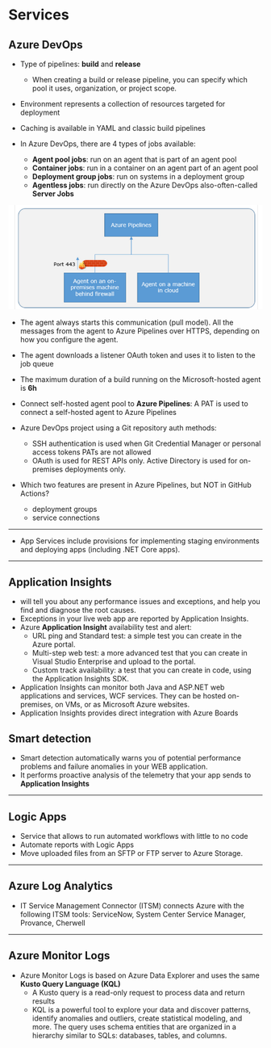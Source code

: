 # Services

## Azure DevOps

* Type of pipelines: **build** and **release**
    - When creating a build or release pipeline, you can specify which pool it uses, organization, or project scope.

* Environment represents a collection of resources targeted for deployment
  
* Caching is available in YAML and classic build pipelines

* In Azure DevOps, there are 4 types of jobs available:
    - **Agent pool jobs**: run on an agent that is part of an agent pool
    - **Container jobs**: run in a container on an agent part of an agent pool
    - **Deployment group jobs**:  run on systems in a deployment group
    - **Agentless jobs**: run directly on the Azure DevOps also-often-called **Server Jobs**

![agents](https://github.com/dejanu/az104/blob/main/src/agents.png)

* The agent always starts this communication (pull model). All the messages from the agent to Azure Pipelines over HTTPS, depending on how you configure the agent.
* The agent downloads a listener OAuth token and uses it to listen to the job queue
* The maximum duration of a build running on the Microsoft-hosted agent is  **6h**
* Connect self-hosted agent pool to **Azure Pipelines**: A PAT is used to connect a self-hosted agent to Azure Pipelines

* Azure DevOps project using a Git repository auth methods:
    - SSH authentication is used when Git Credential Manager or personal access tokens PATs are not allowed
    - OAuth is used for REST APIs only. Active Directory is used for on-premises deployments only.

* Which two features are present in Azure Pipelines, but NOT in GitHub Actions?
    - deployment groups
    - service connections

---

* App Services include provisions for implementing staging environments and deploying apps (including .NET Core apps). 

--- 

## Application Insights 

* will tell you about any performance issues and exceptions, and help you find and diagnose the root causes.
* Exceptions in your live web app are reported by Application Insights.
* Azure **Application Insight** availability test and alert:
    - URL ping and Standard test: a simple test you can create in the Azure portal.
    - Multi-step web test: a more advanced test that you can create in Visual Studio Enterprise and upload to the portal.
    - Custom track availability: a test that you can create in code, using the Application Insights SDK.
* Application Insights can monitor both Java and ASP.NET web applications and services, WCF services. They can be hosted on-premises, on VMs, or as Microsoft Azure websites.
* Application Insights provides direct integration with Azure Boards

## Smart detection

* Smart detection automatically warns you of potential performance problems and failure anomalies in your WEB application.
* It performs proactive analysis of the telemetry that your app sends to **Application Insights**

---

## Logic Apps

* Service that allows to run automated workflows with little to no code
* Automate reports with Logic Apps
* Move uploaded files from an SFTP or FTP server to Azure Storage.

----

## Azure Log Analytics 

* IT Service Management Connector (ITSM) connects Azure with the following ITSM tools: ServiceNow, System Center Service Manager, Provance, Cherwell

---

## Azure Monitor Logs

* Azure Monitor Logs is based on Azure Data Explorer and uses the same **Kusto Query Language (KQL)**
    - A Kusto query is a read-only request to process data and return results
    - KQL is a powerful tool to explore your data and discover patterns, identify anomalies and outliers, create statistical modeling, and more. The query uses schema entities that are organized in a hierarchy similar to SQLs: databases, tables, and columns.
 

